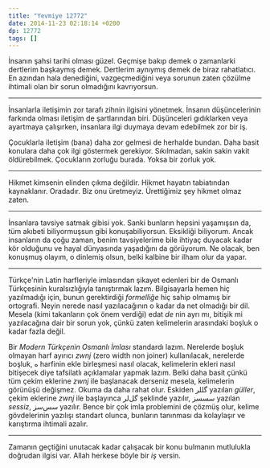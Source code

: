 ```yaml
---
title: "Yevmiye 12772"
date: 2014-11-23 02:18:14 +0200
dp: 12772
tags: []
---
```


İnsanın şahsi tarihi olması güzel. Geçmişe bakıp demek o zamanlarki
dertlerim başkaymış demek. Dertlerim aynıymış demek de biraz
rahatlatıcı. En azından hala denediğini, vazgeçmediğini veya sorunun
zaten çözülme ihtimali olan bir sorun olmadığını kavrıyorsun.

--------------

İnsanlarla iletişimin zor tarafı zihnin ilgisini yönetmek. İnsanın
düşüncelerinin farkında olması iletişim de şartlarından biri.
Düşünceleri gıdıklarken veya ayartmaya çalışırken, insanlara ilgi
duymaya devam edebilmek zor bir iş.

Çocuklarla iletişim (bana) daha zor gelmesi de herhalde bundan. Daha
basit konulara daha çok ilgi göstermek gerekiyor. Sıkılmadan, sakin
sakin vakit öldürebilmek. Çocukların zorluğu burada. Yoksa bir zorluk
yok.

--------------

Hikmet kimsenin elinden çıkma değildir. Hikmet hayatın tabiatından
kaynaklanır. Oradadır. Biz onu üretmeyiz. Ürettiğimiz şey hikmet olmaz
zaten.

--------------

İnsanlara tavsiye satmak gibisi yok. Sanki bunların hepsini yaşamışsın
da, tüm akıbeti biliyormuşsun gibi konuşabiliyorsun. Eksikliği
biliyorum. Ancak insanların da çoğu zaman, benim tavsiyelerime bile
ihtiyaç duyacak kadar kör olduğunu ve hayal dünyasında yaşadığını da
görüyorum. Ne olacak, ben konuşmuş olayım, o dinlemiş olsun, belki
kalbine bir ilham olur da yapar.

--------------

Türkçe'nin Latin harfleriyle imlasından şikayet edenleri bir de Osmanlı
Türkçesinin kuralsızlığıyla tanıştırmak lazım. Bilgisayarla hemen hiç
yazılmadığı için, bunun gerektirdiği *formelliğe* hiç sahip olmamış bir
ortografi. Neyin nerede nasıl yazılacağının o kadar da net olmadığı bir
dil. Mesela (kimi takanların çok önem verdiği) edat *de* nin ayrı mı,
bitişik mi yazılacağına dair bir sorun yok, çünkü zaten kelimelerin
arasındaki boşluk o kadar fazla değil.

Bir *Modern Türkçenin Osmanlı İmlası* standardı lazım. Nerelerde boşluk
olmayan harf ayırıcı *zwnj* (zero width non joiner) kullanılacak,
nerelerde boşluk, ه harfinin ekle birleşmesi nasıl olacak, kelimelerin
ekleri nasıl bitişecek diye tafsilatlı açıklamalar yapmak lazım. Belki
daha basit çünkü tüm çekim eklerine *zwnj* ile başlanacak derseniz
mesela, kelimelerin görünüşü değişmez. Okuma da daha rahat olur. Eskiden
گللر yazılan *güller*, çekim eklerine *zwnj* ile başlayınca گل‌لر
şeklinde yazılır, سسسز yazılan *sessiz*, سس‌سز yazılır. Bence bir çok
imla problemini de çözmüş olur, kelime gövdelerinin yazılışı standart
olunca, bunların tanınması da kolaylaşır ve karıştırma ihtimali azalır.

--------------

Zamanın geçtiğini unutacak kadar çalışacak bir konu bulmanın mutlulukla
doğrudan ilgisi var. Allah herkese böyle bir *iş* versin.

